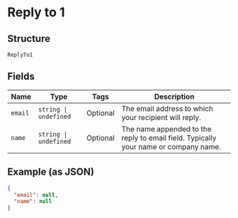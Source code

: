 
# Reply to 1

## Structure

`ReplyTo1`

## Fields

| Name | Type | Tags | Description |
|  --- | --- | --- | --- |
| `email` | `string \| undefined` | Optional | The email address to which your recipient will reply. |
| `name` | `string \| undefined` | Optional | The name appended to the reply to email field. Typically your name or company name. |

## Example (as JSON)

```json
{
  "email": null,
  "name": null
}
```

